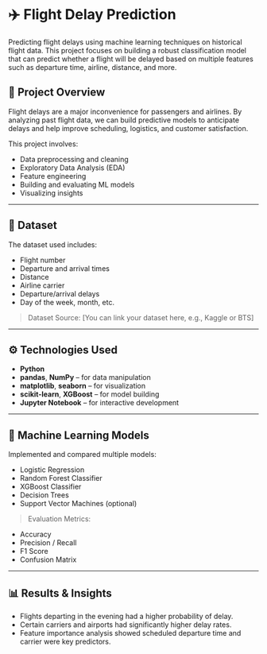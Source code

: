 # ✈️ Flight Delay Prediction

Predicting flight delays using machine learning techniques on historical flight data. This project focuses on building a robust classification model that can predict whether a flight will be delayed based on multiple features such as departure time, airline, distance, and more.

## 📌 Project Overview

Flight delays are a major inconvenience for passengers and airlines. By analyzing past flight data, we can build predictive models to anticipate delays and help improve scheduling, logistics, and customer satisfaction.

This project involves:
- Data preprocessing and cleaning
- Exploratory Data Analysis (EDA)
- Feature engineering
- Building and evaluating ML models
- Visualizing insights

---

## 📂 Dataset

The dataset used includes:
- Flight number
- Departure and arrival times
- Distance
- Airline carrier
- Departure/arrival delays
- Day of the week, month, etc.

> Dataset Source: [You can link your dataset here, e.g., Kaggle or BTS]

---

## ⚙️ Technologies Used

- **Python**  
- **pandas**, **NumPy** – for data manipulation  
- **matplotlib**, **seaborn** – for visualization  
- **scikit-learn**, **XGBoost** – for model building  
- **Jupyter Notebook** – for interactive development

---

## 🧪 Machine Learning Models

Implemented and compared multiple models:
- Logistic Regression
- Random Forest Classifier
- XGBoost Classifier
- Decision Trees
- Support Vector Machines (optional)

> Evaluation Metrics:
- Accuracy
- Precision / Recall
- F1 Score
- Confusion Matrix

---

## 📊 Results & Insights

- Flights departing in the evening had a higher probability of delay.
- Certain carriers and airports had significantly higher delay rates.
- Feature importance analysis showed scheduled departure time and carrier were key predictors.
